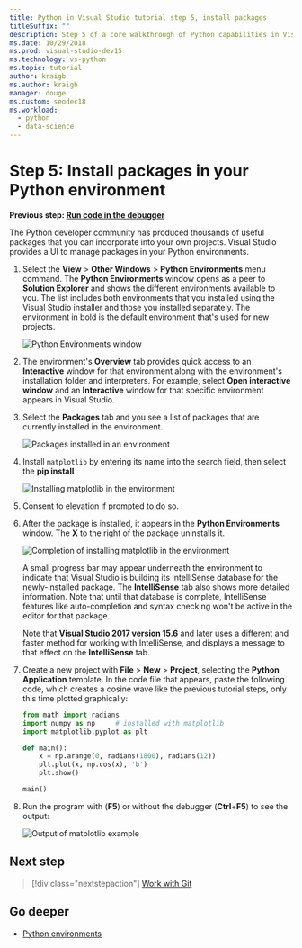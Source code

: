 ```yaml
---
title: Python in Visual Studio tutorial step 5, install packages
titleSuffix: ""
description: Step 5 of a core walkthrough of Python capabilities in Visual Studio, demonstrating Visual Studio's features for managing packages in a Python environment.
ms.date: 10/29/2018
ms.prod: visual-studio-dev15
ms.technology: vs-python
ms.topic: tutorial
author: kraigb
ms.author: kraigb
manager: douge
ms.custom: seodec18
ms.workload:
  - python
  - data-science
---
```


# Step 5: Install packages in your Python environment

**Previous step: [Run code in the debugger](tutorial-working-with-python-in-visual-studio-step-04-debugging.md)**

The Python developer community has produced thousands of useful packages that you can incorporate into your own projects. Visual Studio provides a UI to manage packages in your Python environments.

1. Select the **View** > **Other Windows** > **Python Environments** menu command. The **Python Environments** window opens as a peer to **Solution Explorer** and shows the different environments available to you. The list includes both environments that you installed using the Visual Studio installer and those you installed separately. The environment in bold is the default environment that's used for new projects.

   ![Python Environments window](media/environments-default-view-blue.png)

2. The environment's **Overview** tab provides quick access to an **Interactive** window for that environment along with the environment's installation folder and interpreters. For example, select **Open interactive window** and an **Interactive** window for that specific environment appears in Visual Studio.

3. Select the **Packages** tab and you see a list of packages that are currently installed in the environment.

   ![Packages installed in an environment](media/environments-installed-packages-blue.png)

4. Install `matplotlib` by entering its name into the search field, then select the **pip install**

   ![Installing matplotlib in the environment](media/environments-add-matplotlib1.png)

5. Consent to elevation if prompted to do so.

6. After the package is installed, it appears in the **Python Environments** window. The **X** to the right of the package uninstalls it.

   ![Completion of installing matplotlib in the environment](media/environments-add-matplotlib2.png)

   A small progress bar may appear underneath the environment to indicate that Visual Studio is building its IntelliSense database for the newly-installed package. The **IntelliSense** tab also shows more detailed information. Note that until that database is complete, IntelliSense features like auto-completion and syntax checking won't be active in the editor for that package.

   Note that **Visual Studio 2017 version 15.6** and later uses a different and faster method for working with IntelliSense, and displays a message to that effect on the **IntelliSense** tab.

7. Create a new project with **File** > **New** > **Project**, selecting the **Python Application** template. In the code file that appears, paste the following code, which creates a cosine wave like the previous tutorial steps, only this time plotted graphically:

    ```python
    from math import radians
    import numpy as np     # installed with matplotlib
    import matplotlib.pyplot as plt

    def main():
        x = np.arange(0, radians(1800), radians(12))
        plt.plot(x, np.cos(x), 'b')
        plt.show()

    main()
    ```

8. Run the program with (**F5**) or without the debugger (**Ctrl**+**F5**) to see the output:

   ![Output of matplotlib example](media/environments-add-matplotlib3.png)

## Next step

> [!div class="nextstepaction"]
> [Work with Git](tutorial-working-with-python-in-visual-studio-step-06-working-with-git.md)

## Go deeper

- [Python environments](managing-python-environments-in-visual-studio.md)
